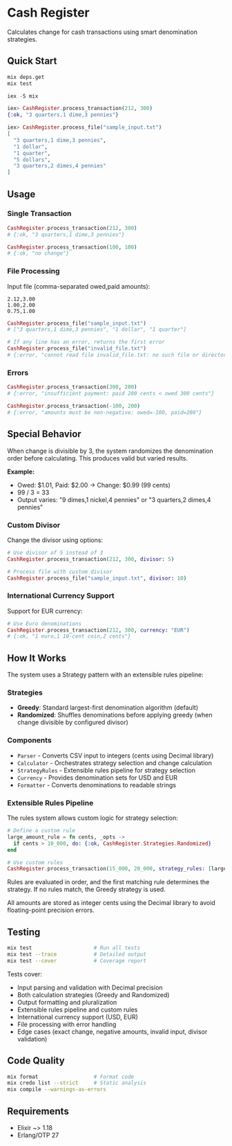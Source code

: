 # Cash Register

Calculates change for cash transactions using smart denomination strategies.

## Quick Start

```bash
mix deps.get
mix test
```

```elixir
iex -S mix

iex> CashRegister.process_transaction(212, 300)
{:ok, "3 quarters,1 dime,3 pennies"}

iex> CashRegister.process_file("sample_input.txt")
[
  "3 quarters,1 dime,3 pennies",
  "1 dollar",
  "1 quarter",
  "5 dollars",
  "3 quarters,2 dimes,4 pennies"
]
```

## Usage

### Single Transaction

```elixir
CashRegister.process_transaction(212, 300)
# {:ok, "3 quarters,1 dime,3 pennies"}

CashRegister.process_transaction(100, 100)
# {:ok, "no change"}
```

### File Processing

Input file (comma-separated owed,paid amounts):

```
2.12,3.00
1.00,2.00
0.75,1.00
```

```elixir
CashRegister.process_file("sample_input.txt")
# ["3 quarters,1 dime,3 pennies", "1 dollar", "1 quarter"]

# If any line has an error, returns the first error
CashRegister.process_file("invalid_file.txt")
# {:error, "cannot read file invalid_file.txt: no such file or directory"}
```

### Errors

```elixir
CashRegister.process_transaction(300, 200)
# {:error, "insufficient payment: paid 200 cents < owed 300 cents"}

CashRegister.process_transaction(-100, 200)
# {:error, "amounts must be non-negative: owed=-100, paid=200"}
```

## Special Behavior

When change is divisible by 3, the system randomizes the denomination order before calculating. This produces valid but varied results.

**Example:**

- Owed: $1.01, Paid: $2.00 -> Change: $0.99 (99 cents)
- 99 / 3 = 33
- Output varies: "9 dimes,1 nickel,4 pennies" or "3 quarters,2 dimes,4 pennies"

### Custom Divisor

Change the divisor using options:

```elixir
# Use divisor of 5 instead of 3
CashRegister.process_transaction(212, 300, divisor: 5)

# Process file with custom divisor
CashRegister.process_file("sample_input.txt", divisor: 10)
```

### International Currency Support

Support for EUR currency:

```elixir
# Use Euro denominations
CashRegister.process_transaction(212, 300, currency: "EUR")
# {:ok, "1 euro,1 10-cent coin,2 cents"}
```

## How It Works

The system uses a Strategy pattern with an extensible rules pipeline:

### Strategies

- **Greedy**: Standard largest-first denomination algorithm (default)
- **Randomized**: Shuffles denominations before applying greedy (when change divisible by configured divisor)

### Components

- `Parser` - Converts CSV input to integers (cents using Decimal library)
- `Calculator` - Orchestrates strategy selection and change calculation
- `StrategyRules` - Extensible rules pipeline for strategy selection
- `Currency` - Provides denomination sets for USD and EUR
- `Formatter` - Converts denominations to readable strings

### Extensible Rules Pipeline

The rules system allows custom logic for strategy selection:

```elixir
# Define a custom rule
large_amount_rule = fn cents, _opts ->
  if cents > 10_000, do: {:ok, CashRegister.Strategies.Randomized}
end

# Use custom rules
CashRegister.process_transaction(15_000, 20_000, strategy_rules: [large_amount_rule])
```

Rules are evaluated in order, and the first matching rule determines the strategy. If no rules match, the Greedy strategy is used.

All amounts are stored as integer cents using the Decimal library to avoid floating-point precision errors.

## Testing

```bash
mix test                    # Run all tests
mix test --trace            # Detailed output
mix test --cover            # Coverage report
```

Tests cover:

- Input parsing and validation with Decimal precision
- Both calculation strategies (Greedy and Randomized)
- Output formatting and pluralization
- Extensible rules pipeline and custom rules
- International currency support (USD, EUR)
- File processing with error handling
- Edge cases (exact change, negative amounts, invalid input, divisor validation)

## Code Quality

```bash
mix format                  # Format code
mix credo list --strict     # Static analysis
mix compile --warnings-as-errors
```

## Requirements

- Elixir ~> 1.18
- Erlang/OTP 27
